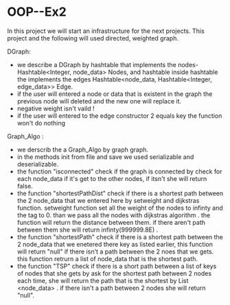 # OOP--Ex2
In this project we will start an infrastructure for the next projects.
This project and the following will used directed, weighted graph. 

DGraph:  
* we describe a DGraph by hashtable that implements the nodes-Hashtable<Integer, node_data> Nodes,
and hashtable inside hashtable the implements the edges	Hashtable<node_data, Hashtable<Integer, edge_data>>  Edge. 
* if the user will entered a node or data that is existent in the graph the previous node will deleted and the new one will replace it.  
* negative weight isn't vaild !   
* if the user will entered to the edge constructor 2 equals key the function won't do nothing

Graph_Algo : 
* we derscrib the a Graph_Algo by graph graph.  
* in the methods init from file and save we used serializable and deserializable.   
* the function "isconnected" check if the graph is connected by check for each node_data if it's get to the other nodes, if itsn't 
she will return false.
* the function "shortestPathDist" check if there is a shortest path between the 2 node_data that we entered here by setweight and
dijkstras function. setweight function set all the weight of the nodes to infinty and the tag to 0.  than we pass all the nodes with 
dijkstras algorithm . the function will return the distance between them. if there aren't path between them she will return infinty(999999.8E) . 
* the function "shortestPath" check if there is a shortest path between the 2 node_data that we enetered there key as listed earlier, 
this function will return "null" if there isn't a path between the 2 noes that we gets. this function retrurn a list of node_data that is
the shortest path.
* the function "TSP" check if there is a short path between a list of keys of nodes that she gets by ask for the shortest path between 2 nodes 
each time, she will return the path that is the shortest by List <node_data> . if there isn't a path between 2 nodes she will return "null".
